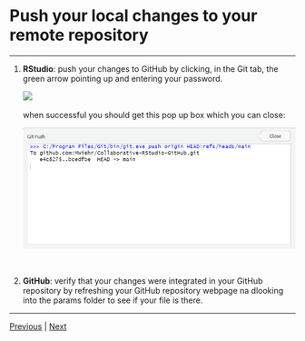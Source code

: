 # Push your local changes to your remote repository

***

1. **RStudio**: push your changes to GitHub by clicking, in the Git tab, the green arrow pointing up and entering your password.

    ![](./assets/push-rstudio.png)

    when successful you should get this pop up box which you can close:

    <img src="assets/push-github.png" width="500">


<br />


2. **GitHub**: verify that your changes were integrated in your GitHub repository by refreshing your GitHub repository webpage na dlooking into the params folder to see if your file is there.

***

[Previous](./commit.md) | [Next](./pull-request.md)
